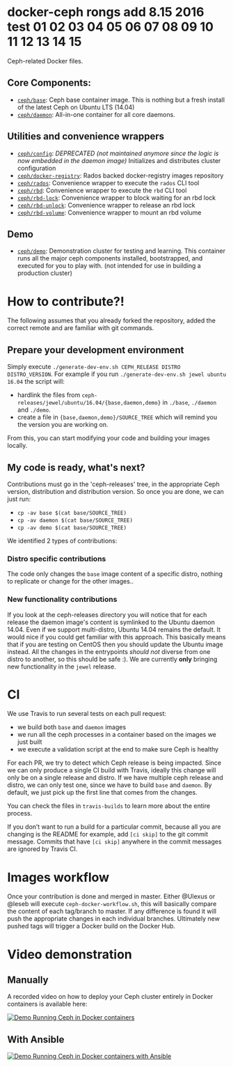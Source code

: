 docker-ceph  rongs add 8.15  2016 test 01 02 03 04 05  06 07 08  09 10 11 12 13 14 15
===========

Ceph-related Docker files.

## Core Components:

* [`ceph/base`](ceph-releases/jewel/ubuntu/14.04/base/):  Ceph base container image.  This is nothing but a fresh install of the latest Ceph on Ubuntu LTS (14.04)
* [`ceph/daemon`](ceph-releases/jewel/ubuntu/14.04/daemon/): All-in-one container for all core daemons.

## Utilities and convenience wrappers

* [`ceph/config`](config/): _DEPRECATED (not maintained anymore since the logic is now embedded in the daemon image)_ Initializes and distributes cluster configuration
* [`ceph/docker-registry`](docker-registry/): Rados backed docker-registry images repository
* [`ceph/rados`](rados/): Convenience wrapper to execute the `rados` CLI tool
* [`ceph/rbd`](rbd/): Convenience wrapper to execute the `rbd` CLI tool
* [`ceph/rbd-lock`](rbd-lock/): Convenience wrapper to block waiting for an rbd lock
* [`ceph/rbd-unlock`](rbd-unlock/): Convenience wrapper to release an rbd lock
* [`ceph/rbd-volume`](rbd-volume/): Convenience wrapper to mount an rbd volume

## Demo

* [`ceph/demo`](ceph-releases/jewel/ubuntu/14.04/demo/): Demonstration cluster for testing and learning.  This container runs all the major ceph components installed, bootstrapped, and executed for you to play with.  (not intended for use in building a production cluster)

# How to contribute?!

The following assumes that you already forked the repository, added the correct remote and are familiar with git commands.

## Prepare your development environment

Simply execute `./generate-dev-env.sh CEPH_RELEASE DISTRO DISTRO_VERSION`.
For example if you run `./generate-dev-env.sh jewel ubuntu 16.04` the script will:

* hardlink the files from `ceph-releases/jewel/ubuntu/16.04/{base,daemon,demo}` in `./base`, `./daemon` and `./demo`.
* create a file in `{base,daemon,demo}/SOURCE_TREE` which will remind you the version you are working on.

From this, you can start modifying your code and building your images locally.

## My code is ready, what's next?

Contributions must go in the 'ceph-releases' tree, in the appropriate Ceph version, distribution and distribution version.
So once you are done, we can just run:

* `cp -av base $(cat base/SOURCE_TREE)`
* `cp -av daemon $(cat base/SOURCE_TREE)`
* `cp -av demo $(cat base/SOURCE_TREE)`

We identified 2 types of contributions:

### Distro specific contributions

The code only changes the `base` image content of a specific distro, nothing to replicate or change for the other images..

### New functionality contributions

If you look at the ceph-releases directory you will notice that for each release the daemon image's content is symlinked to the Ubuntu daemon 14.04.
Even if we support multi-distro, Ubuntu 14.04 remains the default.
It would nice if you could get familiar with this approach.
This basically means that if you are testing on CentOS then you should update the Ubuntu image instead.
All the changes in the entrypoints *should not* diverse from one distro to another, so this should be safe :).
We are currently **only** bringing new functionality in the `jewel` release.

# CI

We use Travis to run several tests on each pull request:

* we build both `base` and `daemon` images
* we run all the ceph processes in a container based on the images we just built
* we execute a validation script at the end to make sure Ceph is healthy

For each PR, we try to detect which Ceph release is being impacted.
Since we can only produce a single CI build with Travis, ideally this change will only be on a single release and distro.
If we have multiple ceph release and distro, we can only test one, since we have to build `base` and `daemon`.
By default, we just pick up the first line that comes from the changes.

You can check the files in `travis-builds` to learn more about the entire process.

If you don’t want to run a build for a particular commit, because all you are changing is the README for example, add `[ci skip]` to the git commit message.
Commits that have `[ci skip]` anywhere in the commit messages are ignored by Travis CI.

# Images workflow

Once your contribution is done and merged in master. Either @Ulexus or @leseb will execute `ceph-docker-workflow.sh`, this will basically compare the content of each tag/branch to master.
If any difference is found it will push the appropriate changes in each individual branches.
Ultimately new pushed tags will trigger a Docker build on the Docker Hub.

# Video demonstration

## Manually

A recorded video on how to deploy your Ceph cluster entirely in Docker containers is available here:

[![Demo Running Ceph in Docker containers](http://img.youtube.com/vi/FUSTjTBA8f8/0.jpg)](http://youtu.be/FUSTjTBA8f8 "Demo Running Ceph in Docker containers")

## With Ansible    


[![Demo Running Ceph in Docker containers with Ansible](http://img.youtube.com/vi/DQYZU1VsqXc/0.jpg)](http://youtu.be/DQYZU1VsqXc "Demo Running Ceph in Docker containers with Ansible")
